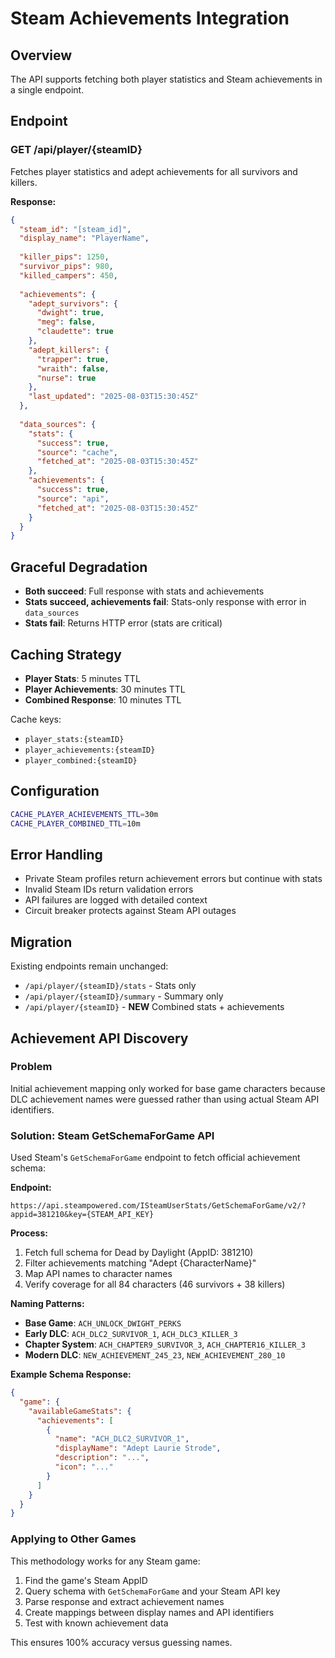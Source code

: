 # Steam Achievements Integration

## Overview

The API supports fetching both player statistics and Steam achievements in a single endpoint.

## Endpoint

### GET /api/player/{steamID}

Fetches player statistics and adept achievements for all survivors and killers.

**Response:**
```json
{
  "steam_id": "[steam_id]",
  "display_name": "PlayerName",
  
  "killer_pips": 1250,
  "survivor_pips": 980,
  "killed_campers": 450,
  
  "achievements": {
    "adept_survivors": {
      "dwight": true,
      "meg": false,
      "claudette": true
    },
    "adept_killers": {
      "trapper": true,
      "wraith": false,
      "nurse": true
    },
    "last_updated": "2025-08-03T15:30:45Z"
  },
  
  "data_sources": {
    "stats": {
      "success": true,
      "source": "cache",
      "fetched_at": "2025-08-03T15:30:45Z"
    },
    "achievements": {
      "success": true,
      "source": "api", 
      "fetched_at": "2025-08-03T15:30:45Z"
    }
  }
}
```

## Graceful Degradation

- **Both succeed**: Full response with stats and achievements
- **Stats succeed, achievements fail**: Stats-only response with error in `data_sources`
- **Stats fail**: Returns HTTP error (stats are critical)

## Caching Strategy

- **Player Stats**: 5 minutes TTL
- **Player Achievements**: 30 minutes TTL  
- **Combined Response**: 10 minutes TTL

Cache keys:
- `player_stats:{steamID}`
- `player_achievements:{steamID}`
- `player_combined:{steamID}`

## Configuration

```bash
CACHE_PLAYER_ACHIEVEMENTS_TTL=30m
CACHE_PLAYER_COMBINED_TTL=10m
```

## Error Handling

- Private Steam profiles return achievement errors but continue with stats
- Invalid Steam IDs return validation errors
- API failures are logged with detailed context
- Circuit breaker protects against Steam API outages

## Migration

Existing endpoints remain unchanged:
- `/api/player/{steamID}/stats` - Stats only
- `/api/player/{steamID}/summary` - Summary only
- `/api/player/{steamID}` - **NEW** Combined stats + achievements

## Achievement API Discovery

### Problem
Initial achievement mapping only worked for base game characters because DLC achievement names were guessed rather than using actual Steam API identifiers.

### Solution: Steam GetSchemaForGame API

Used Steam's `GetSchemaForGame` endpoint to fetch official achievement schema:

**Endpoint:**
```
https://api.steampowered.com/ISteamUserStats/GetSchemaForGame/v2/?appid=381210&key={STEAM_API_KEY}
```

**Process:**
1. Fetch full schema for Dead by Daylight (AppID: 381210)
2. Filter achievements matching "Adept {CharacterName}"
3. Map API names to character names
4. Verify coverage for all 84 characters (46 survivors + 38 killers)

**Naming Patterns:**
- **Base Game**: `ACH_UNLOCK_DWIGHT_PERKS`
- **Early DLC**: `ACH_DLC2_SURVIVOR_1`, `ACH_DLC3_KILLER_3`
- **Chapter System**: `ACH_CHAPTER9_SURVIVOR_3`, `ACH_CHAPTER16_KILLER_3`
- **Modern DLC**: `NEW_ACHIEVEMENT_245_23`, `NEW_ACHIEVEMENT_280_10`

**Example Schema Response:**
```json
{
  "game": {
    "availableGameStats": {
      "achievements": [
        {
          "name": "ACH_DLC2_SURVIVOR_1",
          "displayName": "Adept Laurie Strode",
          "description": "...",
          "icon": "..."
        }
      ]
    }
  }
}
```

### Applying to Other Games

This methodology works for any Steam game:
1. Find the game's Steam AppID
2. Query schema with `GetSchemaForGame` and your Steam API key
3. Parse response and extract achievement names
4. Create mappings between display names and API identifiers
5. Test with known achievement data

This ensures 100% accuracy versus guessing names.
